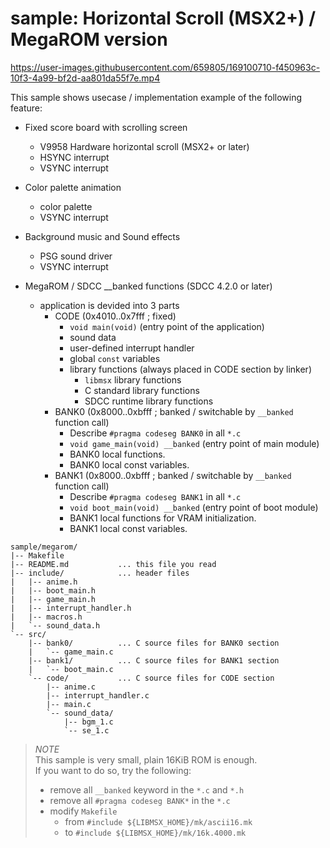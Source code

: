 # sample: Horizontal Scroll (MSX2+) / MegaROM version

https://user-images.githubusercontent.com/659805/169100710-f450963c-10f3-4a99-bf2d-aa801da55f7e.mp4

This sample shows usecase / implementation example of the following feature:

- Fixed score board with scrolling screen
  - V9958 Hardware horizontal scroll (MSX2+ or later)
  - HSYNC interrupt
  - VSYNC interrupt

- Color palette animation
  - color palette
  - VSYNC interrupt

- Background music and Sound effects
  - PSG sound driver
  - VSYNC interrupt

- MegaROM / SDCC __banked functions (SDCC 4.2.0 or later)
  - application is devided into 3 parts
    - CODE (0x4010..0x7fff ; fixed)
      - `void main(void)` (entry point of the application)
      - sound data
      - user-defined interrupt handler
      - global `const` variables
      - library functions (always placed in CODE section by linker)
        - `libmsx` library functions 
        - C standard library functions
        - SDCC runtime library functions
    - BANK0 (0x8000..0xbfff ; banked / switchable by `__banked` function call)
      - Describe `#pragma codeseg BANK0` in all `*.c`
      - `void game_main(void) __banked` (entry point of main module)
      - BANK0 local functions.
      - BANK0 local const variables.
    - BANK1 (0x8000..0xbfff ; banked / switchable by `__banked` function call)
      - Describe `#pragma codeseg BANK1` in all `*.c`
      - `void boot_main(void) __banked` (entry point of boot module)
      - BANK1 local functions for VRAM initialization.
      - BANK1 local const variables.

~~~
sample/megarom/
|-- Makefile
|-- README.md           ... this file you read
|-- include/            ... header files
|   |-- anime.h
|   |-- boot_main.h
|   |-- game_main.h
|   |-- interrupt_handler.h
|   |-- macros.h
|   `-- sound_data.h
`-- src/
    |-- bank0/          ... C source files for BANK0 section
    |   `-- game_main.c
    |-- bank1/          ... C source files for BANK1 section
    |   `-- boot_main.c
    `-- code/           ... C source files for CODE section
        |-- anime.c
        |-- interrupt_handler.c
        |-- main.c
        `-- sound_data/
            |-- bgm_1.c
            `-- se_1.c
~~~

> _NOTE_  
> This sample is very small, plain 16KiB ROM is enough.  
> If you want to do so, try the following:
> - remove all `__banked` keyword in the `*.c` and `*.h`
> - remove all `#pragma codeseg BANK*` in the `*.c`
> - modify `Makefile`
>   - from `#include ${LIBMSX_HOME}/mk/ascii16.mk`
>   -   to `#include ${LIBMSX_HOME}/mk/16k.4000.mk`
